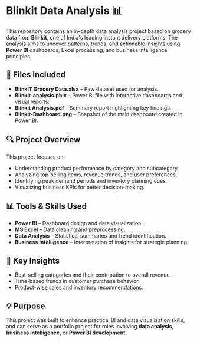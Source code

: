 
# Blinkit Data Analysis 📊

This repository contains an in-depth data analysis project based on grocery data from **Blinkit**, one of India's leading instant delivery platforms. The analysis aims to uncover patterns, trends, and actionable insights using **Power BI** dashboards, Excel processing, and business intelligence principles.

## 📁 Files Included

- **BlinkIT Grocery Data.xlsx** – Raw dataset used for analysis.
- **Blinkit-analysis.pbix** – Power BI file with interactive dashboards and visual reports.
- **Blinkit Analysis.pdf** – Summary report highlighting key findings.
- **Blinkit-Dashboard.png** – Snapshot of the main dashboard created in Power BI.

## 🔍 Project Overview

This project focuses on:

- Understanding product performance by category and subcategory.
- Analyzing top-selling items, revenue trends, and user preferences.
- Identifying peak demand periods and inventory planning cues.
- Visualizing business KPIs for better decision-making.

## 📊 Tools & Skills Used

- **Power BI** – Dashboard design and data visualization.
- **MS Excel** – Data cleaning and preprocessing.
- **Data Analysis** – Statistical summaries and trend identification.
- **Business Intelligence** – Interpretation of insights for strategic planning.

## 🚀 Key Insights

- Best-selling categories and their contribution to overall revenue.
- Time-based trends in customer purchase behavior.
- Product-wise sales and inventory recommendations.

## 💡 Purpose

This project was built to enhance practical BI and data visualization skills, and can serve as a portfolio project for roles involving **data analysis**, **business intelligence**, or **Power BI development**.


